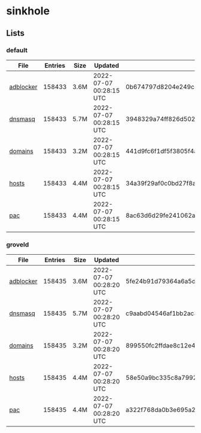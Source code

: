 # sinkhole

## Lists

### default

|File|Entries|Size|Updated|Hash|
|-|-|-|-|-|
|[adblocker](https://raw.githubusercontent.com/groveld/sinkhole/lists/default/adblocker.txt)|158433|3.6M|2022-07-07 00:28:15 UTC|0b674797d8204e249cc9b9732282e00ecd764b6706611805c4174a52ff057975|
|[dnsmasq](https://raw.githubusercontent.com/groveld/sinkhole/lists/default/dnsmasq.txt)|158433|5.7M|2022-07-07 00:28:15 UTC|3948329a74ff826d502db93096d74399c410c211024ce760a0c7bd74387a3311|
|[domains](https://raw.githubusercontent.com/groveld/sinkhole/lists/default/domains.txt)|158433|3.2M|2022-07-07 00:28:15 UTC|441d9fc6f1df5f3805f4a0d2a5a404ba6047c3a04f8c2f2703ba1a271db45d9b|
|[hosts](https://raw.githubusercontent.com/groveld/sinkhole/lists/default/hosts.txt)|158433|4.4M|2022-07-07 00:28:15 UTC|34a39f29af0c0bd27f8aa46d8ffef39fb6a228c68b963b548f574e3305f6e1ae|
|[pac](https://raw.githubusercontent.com/groveld/sinkhole/lists/default/pac.txt)|158433|4.4M|2022-07-07 00:28:15 UTC|8ac63d6d29fe241062a1aa925466d42c703e2d333d0e294b141466e1faffacba|

### groveld

|File|Entries|Size|Updated|Hash|
|-|-|-|-|-|
|[adblocker](https://raw.githubusercontent.com/groveld/sinkhole/lists/groveld/adblocker.txt)|158435|3.6M|2022-07-07 00:28:20 UTC|5fe24b91d79364a6a5d40e858e1769cddd7d2ebf8e325aad9a93bd85216f70ec|
|[dnsmasq](https://raw.githubusercontent.com/groveld/sinkhole/lists/groveld/dnsmasq.txt)|158435|5.7M|2022-07-07 00:28:20 UTC|c9aabd04546af1bb2ac38172deadb9df28b67fa9f37258852168353f3c44aad4|
|[domains](https://raw.githubusercontent.com/groveld/sinkhole/lists/groveld/domains.txt)|158435|3.2M|2022-07-07 00:28:20 UTC|899550fc2ffdae8c12e442c386cd9101d1d011e11381c67193334ddb96d3ec13|
|[hosts](https://raw.githubusercontent.com/groveld/sinkhole/lists/groveld/hosts.txt)|158435|4.4M|2022-07-07 00:28:20 UTC|58e50a9bc335c8a799263077a45fd6dda0701560f04dc069da792696c7ec1466|
|[pac](https://raw.githubusercontent.com/groveld/sinkhole/lists/groveld/pac.txt)|158435|4.4M|2022-07-07 00:28:20 UTC|a322f768da0b3e695a2c6021a0b6e373ebea9e063b24906f37346c53673d0d09|
